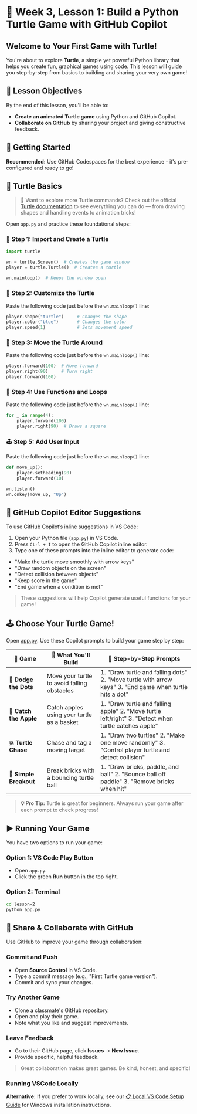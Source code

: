# 🐢 Week 3, Lesson 1: Build a Python Turtle Game with GitHub Copilot

## Welcome to Your First Game with Turtle!

You're about to explore **Turtle**, a simple yet powerful Python library that helps you create fun, graphical games using code. This lesson will guide you step-by-step from basics to building and sharing your very own game!

## 🎯 Lesson Objectives

By the end of this lesson, you'll be able to:

* **Create an animated Turtle game** using Python and GitHub Copilot.
* **Collaborate on GitHub** by sharing your project and giving constructive feedback.

## 🚀 Getting Started

**Recommended:** Use GitHub Codespaces for the best experience - it's pre-configured and ready to go!

## 🐢 Turtle Basics

> 🧭 Want to explore more Turtle commands? Check out the official [Turtle documentation](https://docs.python.org/3/library/turtle.html) to see everything you can do — from drawing shapes and handling events to animation tricks!

Open `app.py` and practice these foundational steps:

### 🐢 Step 1: Import and Create a Turtle

```python
import turtle

wn = turtle.Screen()  # Creates the game window
player = turtle.Turtle()  # Creates a turtle

wn.mainloop()  # Keeps the window open
```

### 🎨 Step 2: Customize the Turtle

Paste the following code just before the `wn.mainloop()` line:

```python
player.shape("turtle")     # Changes the shape
player.color("blue")       # Changes the color
player.speed(1)            # Sets movement speed
```

### 🔄 Step 3: Move the Turtle Around

Paste the following code just before the `wn.mainloop()` line:

```python
player.forward(100)  # Move forward
player.right(90)     # Turn right
player.forward(100)
```

### 🧠 Step 4: Use Functions and Loops

Paste the following code just before the `wn.mainloop()` line:

```python
for _ in range(4):
    player.forward(100)
    player.right(90)  # Draws a square
```

### 🕹️ Step 5: Add User Input

Paste the following code just before the `wn.mainloop()` line:

```python
def move_up():
    player.setheading(90)
    player.forward(10)

wn.listen()
wn.onkey(move_up, "Up")
```

## 🚀 GitHub Copilot Editor Suggestions

To use GitHub Copilot’s inline suggestions in VS Code:

1. Open your Python file (`app.py`) in VS Code.
2. Press `Ctrl + I` to open the GitHub Copilot inline editor.
3. Type one of these prompts into the inline editor to generate code:

* "Make the turtle move smoothly with arrow keys"
* "Draw random objects on the screen"
* "Detect collision between objects"
* "Keep score in the game"
* "End game when a condition is met"

> These suggestions will help Copilot generate useful functions for your game!

## 🕹️ Choose Your Turtle Game!

Open [app.py](/lesson-2/app.py). Use these Copilot prompts to build your game step by step:

| 🐢 Game                | 🎯 What You'll Build                        | 🚀 Step-by-Step Prompts                                                                                 |
| ---------------------- | ------------------------------------------- | ------------------------------------------------------------------------------------------------------- |
| **🏃 Dodge the Dots**  | Move your turtle to avoid falling obstacles | 1. "Draw turtle and falling dots" 2. "Move turtle with arrow keys" 3. "End game when turtle hits a dot" |
| **🍎 Catch the Apple** | Catch apples using your turtle as a basket  | 1. "Draw turtle and falling apple" 2. "Move turtle left/right" 3. "Detect when turtle catches apple"    |
| **💥 Turtle Chase**    | Chase and tag a moving target               | 1. "Draw two turtles" 2. "Make one move randomly" 3. "Control player turtle and detect collision"       |
| **🧱 Simple Breakout** | Break bricks with a bouncing turtle ball    | 1. "Draw bricks, paddle, and ball" 2. "Bounce ball off paddle" 3. "Remove bricks when hit"              |

> **💡 Pro Tip:** Turtle is great for beginners. Always run your game after each prompt to check progress!

## ▶️ Running Your Game

You have two options to run your game:

### Option 1: VS Code Play Button

* Open `app.py`.
* Click the green **Run** button in the top right.

### Option 2: Terminal

```bash
cd lesson-2
python app.py
```

## 🔎 Share & Collaborate with GitHub

Use GitHub to improve your game through collaboration:

### Commit and Push

* Open **Source Control** in VS Code.
* Type a commit message (e.g., "First Turtle game version").
* Commit and sync your changes.

### Try Another Game

* Clone a classmate's GitHub repository.
* Open and play their game.
* Note what you like and suggest improvements.

### Leave Feedback

* Go to their GitHub page, click **Issues** → **New Issue**.
* Provide specific, helpful feedback.

> Great collaboration makes great games. Be kind, honest, and specific!

### Running VSCode Locally

**Alternative:** If you prefer to work locally, see our [📋 Local VS Code Setup Guide](local-setup.md) for Windows installation instructions.